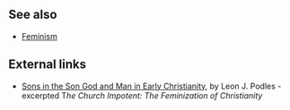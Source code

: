 
## See also

-   [Feminism](Feminism "Feminism")

## External links

-   [Sons in the Son God and Man in Early Christianity](http://www.touchstonemag.com/docs/issues/12.1docs/sons.html),
    by Leon J. Podles - excerpted
    T*he Church Impotent: The Feminization of Christianity*



